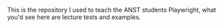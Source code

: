 This is the repository I used to teach the ANST students Playwright, what you'd see here are lecture tests and examples. 
